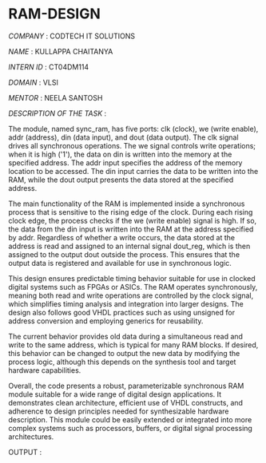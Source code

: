 # RAM-DESIGN


*COMPANY* : CODTECH IT SOLUTIONS

*NAME* : KULLAPPA CHAITANYA

*INTERN ID* : CT04DM114

*DOMAIN* : VLSI

*MENTOR* : NEELA SANTOSH

*DESCRIPTION OF THE TASK* :

The module, named sync_ram, has five ports: clk (clock), we (write enable), addr (address), din (data input), and dout (data output). The clk signal drives all synchronous operations. The we signal controls write operations; when it is high ('1'), the data on din is written into the memory at the specified address. The addr input specifies the address of the memory location to be accessed. The din input carries the data to be written into the RAM, while the dout output presents the data stored at the specified address.

The main functionality of the RAM is implemented inside a synchronous process that is sensitive to the rising edge of the clock. During each rising clock edge, the process checks if the we (write enable) signal is high. If so, the data from the din input is written into the RAM at the address specified by addr. Regardless of whether a write occurs, the data stored at the address is read and assigned to an internal signal dout_reg, which is then assigned to the output dout outside the process. This ensures that the output data is registered and available for use in synchronous logic.

This design ensures predictable timing behavior suitable for use in clocked digital systems such as FPGAs or ASICs. The RAM operates synchronously, meaning both read and write operations are controlled by the clock signal, which simplifies timing analysis and integration into larger designs. The design also follows good VHDL practices such as using unsigned for address conversion and employing generics for reusability.

The current behavior provides old data during a simultaneous read and write to the same address, which is typical for many RAM blocks. If desired, this behavior can be changed to output the new data by modifying the process logic, although this depends on the synthesis tool and target hardware capabilities.

Overall, the code presents a robust, parameterizable synchronous RAM module suitable for a wide range of digital design applications. It demonstrates clean architecture, efficient use of VHDL constructs, and adherence to design principles needed for synthesizable hardware description. This module could be easily extended or integrated into more complex systems such as processors, buffers, or digital signal processing architectures.

OUTPUT :









